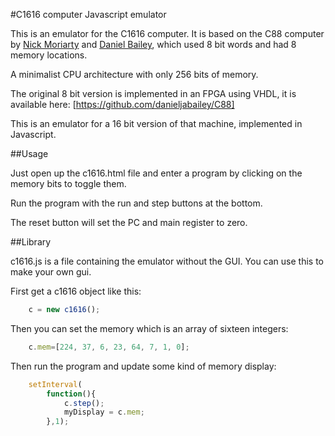 #C1616 computer Javascript emulator

This is an emulator for the C1616 computer. It is based on the C88 computer by [Nick Moriarty](https://github.com/aquila12/) and [Daniel Bailey](https://github.com/danieljabailey/), which used 8 bit words and had 8 memory locations.

A minimalist CPU architecture with only 256 bits of memory.

The original 8 bit version is implemented in an FPGA using VHDL, it is available here: [https://github.com/danieljabailey/C88]

This is an emulator for a 16 bit version of that machine, implemented in Javascript.

##Usage

Just open up the c1616.html file and enter a program by clicking on the memory bits to toggle them.

Run the program with the run and step buttons at the bottom.

The reset button will set the PC and main register to zero.

##Library

c1616.js is a file containing the emulator without the GUI.
You can use this to make your own gui.

First get a c1616 object like this:

```javascript
	c = new c1616();
```

Then you can set the memory which is an array of sixteen integers:
```javascript
	c.mem=[224, 37, 6, 23, 64, 7, 1, 0];
```

Then run the program and update some kind of memory display:
```javascript
	setInterval(
		function(){
			c.step();
			myDisplay = c.mem;
		},1);
```
